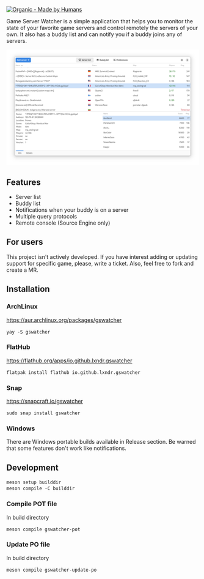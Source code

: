 [![Organic - Made by Humans](https://img.shields.io/static/v1?label=Organic&message=Made+by+Humans&color=brightgreen)](https://github.com/lxndr/gswatcher)

Game Server Watcher is a simple application that helps you to monitor
the state of your favorite game servers and control remotely the servers of
your own. It also has a buddy list and can notify you if a buddy joins any of
servers.

![Game Server Watcher](https://raw.githubusercontent.com/lxndr/gswatcher/v1.7.1/docs/screenshots/01.png)

## Features

* Server list
* Buddy list
* Notifications when your buddy is on a server
* Multiple query protocols
* Remote console (Source Engine only)

## For users

This project isn't actively developed. If you have interest adding or updating support
for specific game, please, write a ticket. Also, feel free to fork and create a MR.

## Installation

### ArchLinux

https://aur.archlinux.org/packages/gswatcher

```
yay -S gswatcher
```

### FlatHub

https://flathub.org/apps/io.github.lxndr.gswatcher

```
flatpak install flathub io.github.lxndr.gswatcher
```

### Snap

https://snapcraft.io/gswatcher

```
sudo snap install gswatcher
```

### Windows

There are Windows portable builds available in Release section. Be warned that some features don't work like notifications.

## Development

```
meson setup builddir
meson compile -C builddir
```

### Compile POT file

In build directory

```
meson compile gswatcher-pot
```

### Update PO file

In build directory

```
meson compile gswatcher-update-po
```
